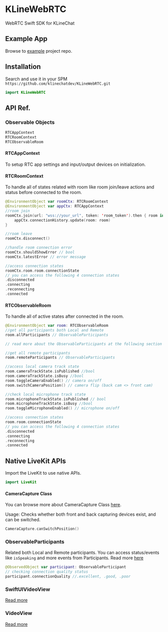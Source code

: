 # KLineWebRTC

WebRTC Swift SDK for KLineChat

## Example App

Browse to [example](https://github.com/klinechatdev/klinewebrtc-swift-example) project repo.

## Installation

Search and use it in your SPM `https://github.com/klinechatdev/KLineWebRTC.git`

```swift
import KLineWebRTC
```
## API Ref.

### Observable Objects

```swift
RTCAppContext
RTCRoomContext
RTCObservableRoom
```

#### RTCAppContext

To setup RTC app settings and input/output devices on initialization.

#### RTCRoomContext

To handle all of states related with room like room join/leave actions and status before connected to the room.

```swift
@EnvironmentObject var roomCtx: RTCRoomContext
@EnvironmentObject var appCtx: RTCAppContext
//room join
roomCtx.join(url: "wss://your_url", token: 'room_token').then { room in
    appCtx.connectionHistory.update(room: room)
}

//room leave
roomCtx.disconnect()

//handle room connection error
roomCtx.shouldShowError // bool
roomCtx.latestError // error message

//access connection states
roomCtx.room.room.connectionState
// you can access the following 4 connection states
.disconnected
.connecting
.reconnecting
.connected
```

#### RTCObservableRoom

To handle all of active states after connected in the room.

```swift
@EnvironmentObject var room: RTCObservableRoom
//get all participants both Local and Remote
room.allParticipants // ObservableParticipants

// read more about the ObservableParticipants at the following section

//get all remote participants
room.remoteParticipants // ObservableParticipants

//access local camera track state
room.cameraTrackState.isPublished //bool
room.cameraTrackState.isBusy //bool
room.toggleCameraEnabled() // camera on/off
room.switchCameraPosition() // camera flip (back cam <> front cam)

//check local microphone track state
room.microphoneTrackState.isPublished // bool
room.microphoneTrackState.isBusy //bool
room.toggleMicrophoneEnabled() // microphone on/off

//access connection states
room.room.connectionState
// you can access the following 4 connection states
.disconnected
.connecting
.reconnecting
.connected
```

## Native LiveKit APIs

Import the LiveKit to use native APIs.
```swift
import LiveKit
```
#### CameraCapture Class
You can browse more about CameraCapture Class [here](https://docs.livekit.io/client-sdk-swift/CameraCapturer/).

Usage: Checks whether both front and back capturing devices exist, and can be switched.
```swift
CameraCapture.canSwitchPosition()
```

### ObservableParticipants
Related both Local and Remote participants. You can access status/events like `isSpeaking` and more events from Participants. Read more [here](https://docs.livekit.io/client-sdk-swift/ObservableParticipant/)

```swift
@ObservedObject var participant: ObservableParticipant
// checking connection quality status
participant.connectionQuality //.excellent, .good, .poor
```

### SwiftUIVideoView

[Read more](https://docs.livekit.io/client-sdk-swift/SwiftUIVideoView/)

### VideoView

[Read more](https://docs.livekit.io/client-sdk-swift/VideoView/)